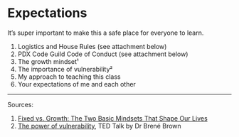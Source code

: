 # Expectations

It’s super important to make this a safe place for everyone to learn.

1. Logistics and House Rules (see attachment below)
1. PDX Code Guild Code of Conduct (see attachment below)
1. The growth mindset¹
1. The importance of vulnerability²
1. My approach to teaching this class
1. Your expectations of me and each other

-------

Sources:

1. [Fixed vs. Growth: The Two Basic Mindsets That Shape Our Lives](https://www.brainpickings.org/2014/01/29/carol-dweck-mindset/)
1. [The power of vulnerability](https://www.ted.com/talks/brene_brown_on_vulnerability?language=en), TED Talk by Dr Brené Brown
